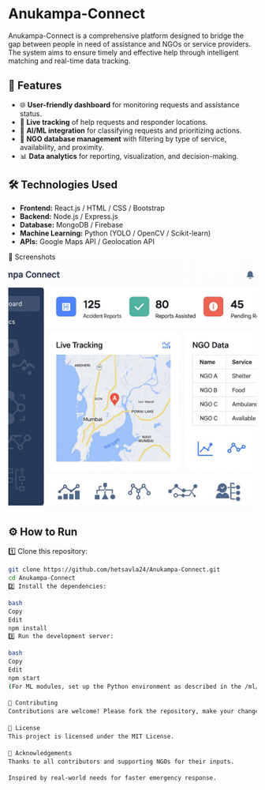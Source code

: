 # Anukampa-Connect

Anukampa-Connect is a comprehensive platform designed to bridge the gap between people in need of assistance and NGOs or service providers. The system aims to ensure timely and effective help through intelligent matching and real-time data tracking.

## 🚀 Features

- 🌐 **User-friendly dashboard** for monitoring requests and assistance status.
- 📍 **Live tracking** of help requests and responder locations.
- 🤖 **AI/ML integration** for classifying requests and prioritizing actions.
- 🏥 **NGO database management** with filtering by type of service, availability, and proximity.
- 📊 **Data analytics** for reporting, visualization, and decision-making.

## 🛠️ Technologies Used

- **Frontend:** React.js / HTML / CSS / Bootstrap
- **Backend:** Node.js / Express.js
- **Database:** MongoDB / Firebase
- **Machine Learning:** Python (YOLO / OpenCV / Scikit-learn)
- **APIs:** Google Maps API / Geolocation API

📌 Screenshots
![Image here](anu_image.jpg)
## ⚙️ How to Run

1️⃣ Clone this repository:
```bash
git clone https://github.com/hetsavla24/Anukampa-Connect.git
cd Anukampa-Connect
2️⃣ Install the dependencies:

bash
Copy
Edit
npm install
3️⃣ Run the development server:

bash
Copy
Edit
npm start
(For ML modules, set up the Python environment as described in the /ml/README.md or relevant folder instructions.)

🤝 Contributing
Contributions are welcome! Please fork the repository, make your changes, and submit a pull request.

📄 License
This project is licensed under the MIT License.

🙌 Acknowledgements
Thanks to all contributors and supporting NGOs for their inputs.

Inspired by real-world needs for faster emergency response.

